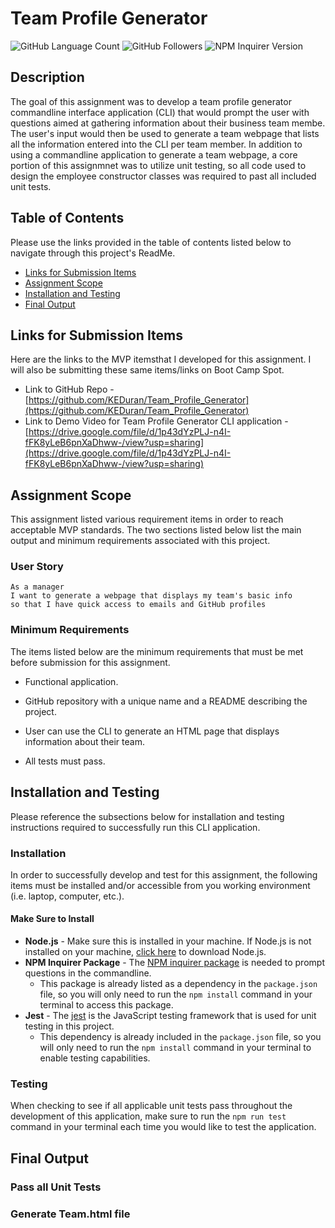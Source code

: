 # Team Profile Generator

![GitHub Language Count](https://img.shields.io/github/languages/count/KEDuran/Team_Profile_Generator?label=Languages%20Used&logo=GitHub)
![GitHub Followers](https://img.shields.io/github/followers/KEDuran?color=orange&label=Followers&logo=GitHub)
![NPM Inquirer Version](https://img.shields.io/npm/v/inquirer?color=green&label=NPM%20Inquirer&logo=NPM)

## Description

The goal of this assignment was to develop a team profile generator commandline interface application (CLI) that would prompt the user with questions aimed at gathering information about their business team membe. The user's input would then be used to generate a team webpage that lists all the information entered into the CLI per team member. In addition to using a commandline application to generate a team webpage, a core portion of this assignmnet was to utilize unit testing, so all code used to design the employee constructor classes was required to past all included unit tests.

## Table of Contents

Please use the links provided in the table of contents listed below to navigate through this project's ReadMe.

- [Links for Submission Items](#links-for-submission-items)
- [Assignment Scope](#assignment-scope)
- [Installation and Testing](#installation-and-testing)
- [Final Output](#final-output)

## Links for Submission Items

Here are the links to the MVP itemsthat I developed for this assignment. I will also be submitting these same items/links on Boot Camp Spot.

- Link to GitHub Repo - [https://github.com/KEDuran/Team_Profile_Generator](https://github.com/KEDuran/Team_Profile_Generator)
- Link to Demo Video for Team Profile Generator CLI application - [https://drive.google.com/file/d/1p43dYzPLJ-n4I-fFK8yLeB6pnXaDhww-/view?usp=sharing](https://drive.google.com/file/d/1p43dYzPLJ-n4I-fFK8yLeB6pnXaDhww-/view?usp=sharing)

## Assignment Scope

This assignment listed various requirement items in order to reach acceptable MVP standards. The two sections listed below list the main output and minimum requirements associated with this project.

### User Story

```
As a manager
I want to generate a webpage that displays my team's basic info
so that I have quick access to emails and GitHub profiles
```

### Minimum Requirements

The items listed below are the minimum requirements that must be met before submission for this assignment.

- Functional application.

- GitHub repository with a unique name and a README describing the project.

- User can use the CLI to generate an HTML page that displays information about their team.

- All tests must pass.

## Installation and Testing

Please reference the subsections below for installation and testing instructions required to successfully run this CLI application.

### Installation

In order to successfully develop and test for this assignment, the following items must be installed and/or accessible from you working environment (i.e. laptop, computer, etc.).

#### Make Sure to Install

- **Node.js** - Make sure this is installed in your machine. If Node.js is not installed on your machine, [click here](https://nodejs.org/en/) to download Node.js.
- **NPM Inquirer Package** - The [NPM inquirer package](https://www.npmjs.com/package/inquirer) is needed to prompt questions in the commandline.
  - This package is already listed as a dependency in the `package.json` file, so you will only need to run the `npm install` command in your terminal to access this package.
- **Jest** - The [jest](https://jestjs.io/) is the JavaScript testing framework that is used for unit testing in this project.
  - This dependency is already included in the `package.json` file, so you will only need to run the `npm install` command in your terminal to enable testing capabilities.

### Testing

When checking to see if all applicable unit tests pass throughout the development of this application, make sure to run the `npm run test` command in your terminal each time you would like to test the application.

## Final Output

### Pass all Unit Tests

### Generate Team.html file
